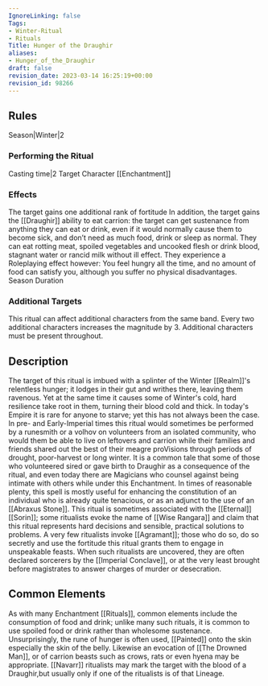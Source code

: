 ```yaml
---
IgnoreLinking: false
Tags:
- Winter-Ritual
- Rituals
Title: Hunger of the Draughir
aliases:
- Hunger_of_the_Draughir
draft: false
revision_date: 2023-03-14 16:25:19+00:00
revision_id: 98266
---
```


## Rules
Season|Winter|2
### Performing the Ritual
Casting time|2  Target Character
[[Enchantment]] 
### Effects
The target gains one additional rank of fortitude
In addition, the target gains the [[Draughir]] ability to eat carrion: the target can get sustenance from anything they can eat or drink, even if it would normally cause them to become sick, and don’t need as much food, drink or sleep as normal. They can eat rotting meat, spoiled vegetables and uncooked flesh or drink blood, stagnant water or rancid milk without ill effect.
They experience a Roleplaying effect however: You feel hungry all the time, and no amount of food can satisfy you, although you suffer no physical disadvantages.
Season Duration
### Additional Targets
This ritual can affect additional characters from the same band. Every two additional characters increases the magnitude by 3. Additional characters must be present throughout.
## Description
The target of this ritual is imbued with a splinter of the Winter [[Realm]]'s relentless hunger; it lodges in their gut and writhes there, leaving them ravenous. Yet at the same time it causes some of Winter's cold, hard resilience take root in them, turning their blood cold and thick.
In today's Empire it is rare for anyone to starve; yet this has not always been the case. In pre- and Early-Imperial times this ritual would sometimes be performed by a runesmith or a volhov on volunteers from an isolated community, who would them be able to live on leftovers and carrion while their families and friends shared out the best of their meagre proVisions through periods of drought, poor-harvest or long winter. It is a common tale that some of those who volunteered sired or gave birth to Draughir as a consequence of the ritual, and even today there are Magicians who counsel against being intimate with others while under this Enchantment. In times of reasonable plenty, this spell is mostly useful for enhancing the constitution of an individual who is already quite tenacious, or as an adjunct to the use of an [[Abraxus Stone]].
This ritual is sometimes associated with the [[Eternal]] [[Sorin]]; some ritualists evoke the name of [[Wise Rangara]] and claim that this ritual represents hard decisions and sensible, practical solutions to problems. A very few ritualists invoke [[Agramant]]; those who do so, do so secretly and use the fortitude this ritual grants them to engage in unspeakable feasts. When such ritualists are uncovered, they are often declared sorcerers by the [[Imperial Conclave]], or at the very least brought before magistrates to answer charges of murder or desecration. 
## Common Elements
As with many Enchantment [[Rituals]], common elements include the consumption of food and drink; unlike many such rituals, it is common to use spoiled food or drink rather than wholesome sustenance. Unsurprisingly, the rune of hunger is often used, [[Painted]] onto the skin especially the skin of the belly. Likewise an evocation of [[The Drowned Man]], or of carrion beasts such as crows, rats or even hyena may be appropriate. [[Navarr]] ritualists may mark the target with the blood of a Draughir,but usually only if one of the ritualists is of that Lineage.